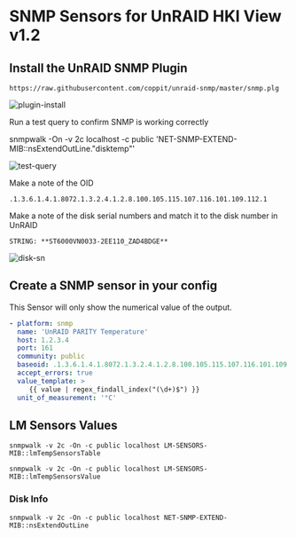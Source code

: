 # SNMP Sensors for UnRAID HKI View v1.2


## Install the UnRAID SNMP Plugin
```
https://raw.githubusercontent.com/coppit/unraid-snmp/master/snmp.plg
```
![plugin-install](https://github.com/noodlemctwoodle/homeassistant/blob/unraid-view-1.2-dev/www/images/github/unraid-snmp/plugin-install.png)

Run a test query to confirm SNMP is working correctly

snmpwalk -On -v 2c localhost -c public 'NET-SNMP-EXTEND-MIB::nsExtendOutLine."disktemp"'

![test-query](https://github.com/noodlemctwoodle/homeassistant/blob/unraid-view-1.2-dev/www/images/github/unraid-snmp/test-query.png)

Make a note of the OID 

    .1.3.6.1.4.1.8072.1.3.2.4.1.2.8.100.105.115.107.116.101.109.112.1

Make a note of the disk serial numbers and match it to the disk number in UnRAID 

    STRING: **ST6000VN0033-2EE110_ZAD4BDGE**

![disk-sn](https://github.com/noodlemctwoodle/homeassistant/blob/unraid-view-1.2-dev/www/images/github/unraid-snmp/disk-sn.png)

## Create a SNMP sensor in your config

This Sensor will only show the numerical value of the output. 

```yaml
- platform: snmp
  name: 'UnRAID PARITY Temperature'
  host: 1.2.3.4
  port: 161
  community: public
  baseoid: .1.3.6.1.4.1.8072.1.3.2.4.1.2.8.100.105.115.107.116.101.109.112.1
  accept_errors: true
  value_template: >
     {{ value | regex_findall_index("(\d+)$") }}
  unit_of_measurement: '°C'
```



## LM Sensors Values

```
snmpwalk -v 2c -On -c public localhost LM-SENSORS-MIB::lmTempSensorsTable
```

```
snmpwalk -v 2c -On -c public localhost LM-SENSORS-MIB::lmTempSensorsValue
```

### Disk Info
```
snmpwalk -v 2c -On -c public localhost NET-SNMP-EXTEND-MIB::nsExtendOutLine